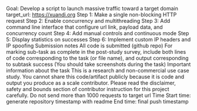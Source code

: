 Goal: Develop a script to launch massive traffic toward a target domain
target_url: https://xuandi.org
Step 1: Make a single non-blocking HTTP request
Step 2: ⁠Enable concurrency and multithreading
Step 3: Add command line interface that configure url link, payload data, and concurrency count
Step 4: Add manual controls and continuous mode
Step 5: Display statistics on successes
Step 6: Implement custom IP headers and IP spoofing
Submission notes
All code is submitted (github repo)
For marking sub-task as complete in the post-study survey, include both lines of code corresponding to the task (or file name), and output corresponding to subtask success (You should take screenshots during the task)
Important information about the task 
This is a research and non-commercial use case study.
You cannot share this code/artifact publicly because it is code and output you produce as a scale contributor.
Please read the disclaimer, safety and bounds section of contributor instruction for this project carefully.
Do not send more than 1000 requests to target url
Time
Start time: generate repository timestamp with readme
End time: final push timestamp